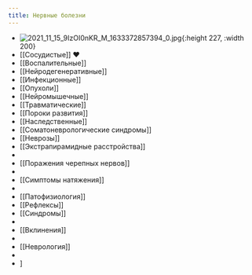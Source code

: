 ```yaml
---
title: Нервные болезни
---
```


- ![2021_11_15_9IzOI0nKR_M_1633372857394_0.jpg](https://cdn.logseq.com/%2F90d07cd0-0c20-405f-b80f-bbc874a0823a7fadf7cc-d669-4d87-90e1-b0d4e8e7afa62021_11_15_9IzOI0nKR_M_1633372857394_0.jpg?Expires=4790526577&Signature=WULlpXrfacb4LvBsRRMwPirmThm6RaSk3~rFKtIm8yK19bHxrofqUbuNtG9P4Ffy4HQFJZ5AQWMKQuK3iwgjBuB7ThPuoq8iGM9Vo0y40pL9OqSEJMhFBf9HwEopFfpVdbB5jcTps11w4bO6~K~Z4dnZfTIJI-vx0xALfOJmXxtu0NYuZSt1HhwfIiBDHVsDgOQ6nvQjIF3rNcESEt1js9r0LjsiH1iE8suK5ykJnnM8PDqG2WYZngHKnXuHliCT87Sm1PoUhAZ2tAQJwPjgFFrN~WwbM4-n5Hu5-M8omyULMWpXZcV1YcYugmpRwiW4ul0ch3N0oLJGI3Nxuj7HoA__&Key-Pair-Id=APKAJE5CCD6X7MP6PTEA){:height 227, :width 200}
- [[Сосудистые]] ♥
- [[Воспалительные]]
- [[Нейродегенеративные]]
- [[Инфекционные]]
- [[Опухоли]]
- [[Нейромышечные]]
- [[Травматические]]
- [[Пороки развития]]
- [[Наследственные]]
- [[Соматоневрологические синдромы]]
- [[Неврозы]]
- [[Экстрапирамидные расстройства]]
-
- [[Поражения черепных нервов]]
-
- [[Симптомы натяжения]]
-
- [[Патофизиология]]
- [[Рефлексы]]
- [[Синдромы]]
-
- [[Вклинения]]
-
- [[Неврология]]
-
- ]